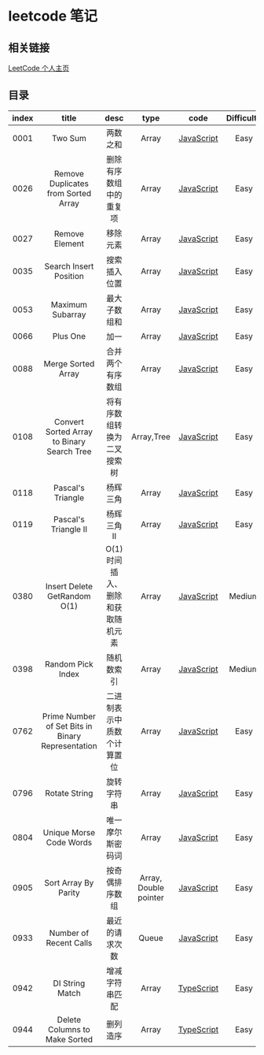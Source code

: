 # leetcode 笔记

## 相关链接

[LeetCode 个人主页](https://leetcode-cn.com/u/yin-yue-s3/)

## 目录

| index |                       title                       |               desc               |         type          |                                                           code                                                            | Difficulty |
| :---: | :-----------------------------------------------: | :------------------------------: | :-------------------: | :-----------------------------------------------------------------------------------------------------------------------: | :--------: |
| 0001  |                      Two Sum                      |             两数之和             |         Array         |                                    [JavaScript](./src/0001.two-sum/0001.two-sum.js.md)                                    |    Easy    |
| 0026  |        Remove Duplicates from Sorted Array        |      删除有序数组中的重复项      |         Array         |        [JavaScript](./src/0026.remove-duplicates-from-sorted-array/0026.remove-duplicates-from-sorted-array.js.md)        |    Easy    |
| 0027  |                  Remove Element                   |             移除元素             |         Array         |                             [JavaScript](./src/0027.remove-element/0027.remove-element.js.md)                             |    Easy    |
| 0035  |              Search Insert Position               |           搜索插入位置           |         Array         |                     [JavaScript](./src/0035.search-insert-position/0035.search-insert-position.js.md)                     |    Easy    |
| 0053  |                 Maximum Subarray                  |           最大子数组和           |         Array         |                           [JavaScript](./src/0053.maximum-subarray/0053.maximum-subarray.js.md)                           |    Easy    |
| 0066  |                     Plus One                      |               加一               |         Array         |                                   [JavaScript](./src/0066.plus-one/0066.plus-one.js.md)                                   |    Easy    |
| 0088  |                Merge Sorted Array                 |         合并两个有序数组         |         Array         |                         [JavaScript](./src/0088.merge-sorted-array/0088.merge-sorted-array.js.md)                         |    Easy    |
| 0108  |    Convert Sorted Array to Binary Search Tree     |    将有序数组转换为二叉搜索树    |      Array,Tree       | [JavaScript](./src/0108.convert-sorted-array-to-binary-search-tree/0108.convert-sorted-array-to-binary-search-tree.js.md) |    Easy    |
| 0118  |                 Pascal's Triangle                 |             杨辉三角             |         Array         |                           [JavaScript](./src/0118.pascals-triangle/0118.pascals-triangle.js.md)                           |    Easy    |
| 0119  |               Pascal's Triangle II                |            杨辉三角 Ⅱ            |         Array         |                        [JavaScript](./src/0119.pascals-triangle-ii/0119.pascals-triangle-ii.js.md)                        |    Easy    |
| 0380  |           Insert Delete GetRandom O(1)            | O(1)时间插入、删除和获取随机元素 |         Array         |                 [JavaScript](./src/0380.insert-delete-getrandom-o1/0380.insert-delete-getrandom-o1.js.md)                 |   Medium   |
| 0398  |                 Random Pick Index                 |            随机数索引            |         Array         |                          [JavaScript](./src/0398.random-pick-index/0398.random-pick-index.js.md)                          |   Medium   |
| 0762  | Prime Number of Set Bits in Binary Representation |    二进制表示中质数个计算置位    |         Array         |                      [JavaScript](./src/0762.find-anagram-mappings/0762.find-anagram-mappings.js.md)                      |    Easy    |
| 0796  |                   Rotate String                   |            旋转字符串            |         Array         |                            [JavaScript](./src/0796.reaching-points/0796.reaching-points.js.md)                            |    Easy    |
| 0804  |              Unique Morse Code Words              |         唯一摩尔斯密码词         |         Array         |                    [JavaScript](./src/0804.unique-morse-code-words/0804.unique-morse-code-words.js.md)                    |    Easy    |
| 0905  |               Sort Array By Parity                |          按奇偶排序数组          | Array, Double pointer |                       [JavaScript](./src/0905.sort-array-by-parity/0905.sort-array-by-parity.js.md)                       |    Easy    |
| 0933  |              Number of Recent Calls               |          最近的请求次数          |         Queue         |                     [JavaScript](./src/0933.number-of-recent-calls/0933.number-of-recent-calls.js.md)                     |    Easy    |
| 0942  |                  DI String Match                  |          增减字符串匹配          |         Array         |                            [TypeScript](./src/0942.di-string-match/0942.di-string-match.ts.md)                            |    Easy    |
| 0944  |           Delete Columns to Make Sorted           |             删列造序             |         Array         |              [TypeScript](./src/0944.delete-columns-to-make-sorted/0944.delete-columns-to-make-sorted.ts.md)              |    Easy    |
